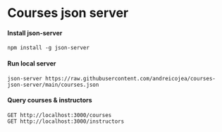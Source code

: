 # Courses json server

#### Install json-server
```
npm install -g json-server
```

#### Run local server
```
json-server https://raw.githubusercontent.com/andreicojea/courses-json-server/main/courses.json
```

#### Query courses & instructors
```
GET http://localhost:3000/courses
GET http://localhost:3000/instructors
```
